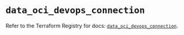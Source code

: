 # `data_oci_devops_connection`

Refer to the Terraform Registry for docs: [`data_oci_devops_connection`](https://registry.terraform.io/providers/hashicorp/oci/7.19.0/docs/data-sources/devops_connection).
